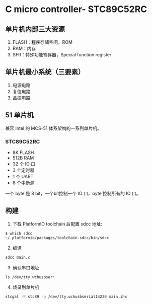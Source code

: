 # C micro controller- STC89C52RC

## 单片机内部三大资源

1. FLASH：程序存储空间，ROM
2. RAM：内存
3. SFR：特殊功能寄存器，Special function register

## 单片机最小系统（三要素）

1. 电源电路
2. 复位电路
3. 晶振电路

## 51 单片机

兼容 Intel 的 MCS-51 体系架构的一系列单片机。

### STC89C52RC

- 8K FLASH
- 512B RAM
- 32 个 IO 口
- 3 个定时器
- 1 个 UART
- 8 个中断源

一个 byte 是 8 bit，一个bit控制一个 IO 口，byte 控制所有的 IO 口。

## 构建

1. 下载 PlatformIO toolchain 后配置 sdcc 地址:

```
$ which sdcc
~/.platformio/packages/toolchain-sdcc/bin/sdcc
```

2. 编译

```bash
sdcc main.c
```

3. 确认串口地址

```bash
ls /dev/tty.wchusbser*
```

4. 烧录到单片机

```bash
stcgal -P stc89 -p /dev/tty.wchusbserial14220 main.ihx
```